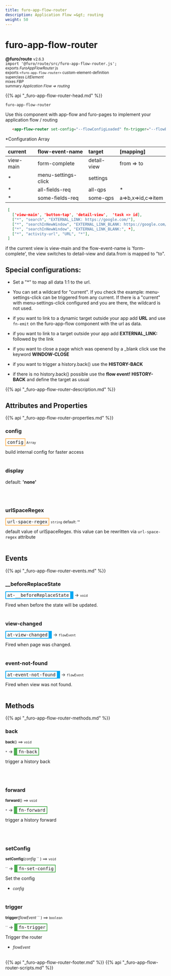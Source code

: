 ```yaml
---
title: furo-app-flow-router
description: Application Flow =&gt; routing
weight: 50
---
```


# furo-app-flow-router
**@furo/route** <small>v2.6.3</small>
<br>`import '@furo/route/src/furo-app-flow-router.js';`<small>
<br>exports *FuroAppFlowRouter* js
<br>exports `<furo-app-flow-router>` custom-element-definition
<br>superclass *LitElement*
<br> mixes *FBP*</small>
<br><small>summary *Application Flow =&gt; routing*</small>

{{% api "_furo-app-flow-router-head.md" %}}

`furo-app-flow-router`

Use this component with app-flow and furo-pages to implement your application flow / routing


```html
   <app-flow-router set-config="--flowConfigLoaded" fn-trigger="--flowEvent" fn-back="--wire" fn-forward="--wire"></app-flow-router>
```

 *Configuration Array

| current   | flow-event-name      | target      | [mapping]          |
|:----------|:---------------------|:------------|:-------------------|
| view-main | form-complete        | detail-view | from => to         |
| *         | menu-settings-click  | settings    |                    |
| *         | all-fields-req       | all-qps     |        *           |
| *         | some-fields-req      | some-qps    | a=>b,x=>id,c=>item |


```json
 [
   ['view-main', 'button-tap', 'detail-view',  'task => id],
   ["*", "search", "EXTERNAL_LINK: https://google.com/"],
   ["*", "searchInNewWindow", "EXTERNAL_LINK_BLANK: https://google.com/"]
   ["*", "searchInNewWindow", "EXTERNAL_LINK_BLANK:", *],
   ["*", "activity-url", "URL", "*"],
 ]
 ```


 if the current view is view-main and the flow-event-name is 'form-complete', the view switches to detail-view and data.from is mapped to "to".

 ## Special configurations:

 - Set a "*" to map all data 1:1 to the url.

 - You can set a wildcard for "current". If you check the example: menu-settings-click can be triggered from any current. If there is a "current" with menu-settings-click configured and you are there, the wildcard is not used.
 - if you want to link to a dynamic target outside your app add **URL** and use `fn-emit` on the furo-app-flow component with the url as data.
 - if you want to link to a target outside your app add **EXTERNAL_LINK:** followed by the link
 - if you want to close a page which was openend by a _blank click use the keyword **WINDOW-CLOSE**
 - if you want to trigger a history.back() use the **HISTORY-BACK**
 - if there is no history.back() possible use the **flow event!** **HISTORY-BACK** and define the target as usual

{{% api "_furo-app-flow-router-description.md" %}}


## Attributes and Properties
{{% api "_furo-app-flow-router-properties.md" %}}







### **config**

<span  style="border-width:2px; border-style: solid;border-color:  rgb(255, 182, 91);font-family:monospace; padding:2px 4px;">config</span>
<small>`Array` </small>

build internal config for faster access
<br><br>

### **display**
default: **&#39;none&#39;**</small>


<br><br>

### **urlSpaceRegex**

<span  style="border-width:2px; border-style: solid;border-color:  rgb(255, 182, 91);font-family:monospace; padding:2px 4px;">url-space-regex</span>
<small>`string` default: **&#39;&#39;**</small>

default value of urlSpaceRegex. this value can be rewritten via `url-space-regex` attribute
<br><br>
## Events
{{% api "_furo-app-flow-router-events.md" %}}

### **__beforeReplaceState**
<span  style="border-width:2px 10px 2px 2px; border-style: solid;border-color:  rgb(2, 168, 244);font-family:monospace; padding:2px 4px;">at-__beforeReplaceState</span>
→ <small>`void`</small>

 Fired when before the state will be updated.
<br><br>
### **view-changed**
<span  style="border-width:2px 10px 2px 2px; border-style: solid;border-color:  rgb(2, 168, 244);font-family:monospace; padding:2px 4px;">at-view-changed</span>
→ <small>`flowEvent`</small>

 Fired when page was changed.
<br><br>
### **event-not-found**
<span  style="border-width:2px 10px 2px 2px; border-style: solid;border-color:  rgb(2, 168, 244);font-family:monospace; padding:2px 4px;">at-event-not-found</span>
→ <small>`flowEvent`</small>

 Fired when view was not found.
<br><br>

## Methods
{{% api "_furo-app-flow-router-methods.md" %}}


### **back**
<small>**back**() ⟹ `void`</small>

<small>`*`</small> →
<span  style="border-width:2px 2px 2px 10px; border-style: solid;border-color:  rgb(76, 175, 80);font-family:monospace; padding:2px 4px;">fn-back</span>

trigger a history back

<br><br>

### **forward**
<small>**forward**() ⟹ `void`</small>

<small>`*`</small> →
<span  style="border-width:2px 2px 2px 10px; border-style: solid;border-color:  rgb(76, 175, 80);font-family:monospace; padding:2px 4px;">fn-forward</span>

trigger a history forward

<br><br>

### **setConfig**
<small>**setConfig**(*config* `` ) ⟹ `void`</small>

<small>`` </small> →
<span  style="border-width:2px 2px 2px 10px; border-style: solid;border-color:  rgb(76, 175, 80);font-family:monospace; padding:2px 4px;">fn-set-config</span>

Set the config

- <small>*config* </small>
<br><br>

### **trigger**
<small>**trigger**(*flowEvent* `` ) ⟹ `boolean`</small>

<small>`` </small> →
<span  style="border-width:2px 2px 2px 10px; border-style: solid;border-color:  rgb(76, 175, 80);font-family:monospace; padding:2px 4px;">fn-trigger</span>

Trigger the router

- <small>*flowEvent* </small>
<br><br>







{{% api "_furo-app-flow-router-footer.md" %}}
{{% api "_furo-app-flow-router-scripts.md" %}}
